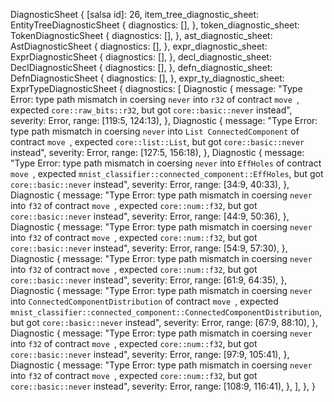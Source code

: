 DiagnosticSheet {
    [salsa id]: 26,
    item_tree_diagnostic_sheet: EntityTreeDiagnosticSheet {
        diagnostics: [],
    },
    token_diagnostic_sheet: TokenDiagnosticSheet {
        diagnostics: [],
    },
    ast_diagnostic_sheet: AstDiagnosticSheet {
        diagnostics: [],
    },
    expr_diagnostic_sheet: ExprDiagnosticSheet {
        diagnostics: [],
    },
    decl_diagnostic_sheet: DeclDiagnosticSheet {
        diagnostics: [],
    },
    defn_diagnostic_sheet: DefnDiagnosticSheet {
        diagnostics: [],
    },
    expr_ty_diagnostic_sheet: ExprTypeDiagnosticSheet {
        diagnostics: [
            Diagnostic {
                message: "Type Error: type path mismatch in coersing `never` into `r32` of contract `move `, expected `core::raw_bits::r32`, but got `core::basic::never` instead",
                severity: Error,
                range: [119:5, 124:13),
            },
            Diagnostic {
                message: "Type Error: type path mismatch in coersing `never` into `List ConnectedComponent` of contract `move `, expected `core::list::List`, but got `core::basic::never` instead",
                severity: Error,
                range: [127:5, 156:18),
            },
            Diagnostic {
                message: "Type Error: type path mismatch in coersing `never` into `EffHoles` of contract `move `, expected `mnist_classifier::connected_component::EffHoles`, but got `core::basic::never` instead",
                severity: Error,
                range: [34:9, 40:33),
            },
            Diagnostic {
                message: "Type Error: type path mismatch in coersing `never` into `f32` of contract `move `, expected `core::num::f32`, but got `core::basic::never` instead",
                severity: Error,
                range: [44:9, 50:36),
            },
            Diagnostic {
                message: "Type Error: type path mismatch in coersing `never` into `f32` of contract `move `, expected `core::num::f32`, but got `core::basic::never` instead",
                severity: Error,
                range: [54:9, 57:30),
            },
            Diagnostic {
                message: "Type Error: type path mismatch in coersing `never` into `f32` of contract `move `, expected `core::num::f32`, but got `core::basic::never` instead",
                severity: Error,
                range: [61:9, 64:35),
            },
            Diagnostic {
                message: "Type Error: type path mismatch in coersing `never` into `ConnectedComponentDistribution` of contract `move `, expected `mnist_classifier::connected_component::ConnectedComponentDistribution`, but got `core::basic::never` instead",
                severity: Error,
                range: [67:9, 88:10),
            },
            Diagnostic {
                message: "Type Error: type path mismatch in coersing `never` into `f32` of contract `move `, expected `core::num::f32`, but got `core::basic::never` instead",
                severity: Error,
                range: [97:9, 105:41),
            },
            Diagnostic {
                message: "Type Error: type path mismatch in coersing `never` into `f32` of contract `move `, expected `core::num::f32`, but got `core::basic::never` instead",
                severity: Error,
                range: [108:9, 116:41),
            },
        ],
    },
}